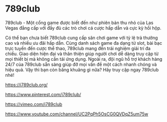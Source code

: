 # 789club

789club - Một cổng game được biết đến như phiên bản thu nhỏ của Las Vegas đẳng cấp với đầy đủ các trò chơi cá cược hấp dẫn và cực kỳ hồi hộp.

Có thể bạn chưa biết 789club cung cấp sân chơi game với tỷ lệ trả thưởng cao và nhiều ưu đãi hấp dẫn. Cùng danh sách game đa dạng từ slot, bài bạc trực tuyến đến cược thể thao, 789club mang đến trải nghiệm giải trí đa chiều. Giao diện hiện đại và thân thiện giúp người chơi dễ dàng truy cập từ mọi thiết bị mà không cần tải ứng dụng. Ngoài ra, đội ngũ hỗ trợ khách hàng 24/7 của 789club sẵn sàng giúp đỡ mọi vấn đề một cách nhanh chóng và hiệu quả. Vậy thì bạn còn bâng khuâng gì nữa? Hãy truy cập ngay 789club nhé!

https://i789club.org/

https://www.pinterest.com/i789club/

https://vimeo.com/i789club

https://www.youtube.com/channel/UC2PqPh5OsCG0QVDqZ5um75w
